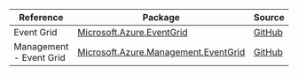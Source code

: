 | Reference | Package | Source |
|---|---|---|
|Event Grid|[Microsoft.Azure.EventGrid](https://www.nuget.org/packages/Microsoft.Azure.EventGrid)|[GitHub](https://github.com/Azure/azure-sdk-for-net)|
|Management - Event Grid|[Microsoft.Azure.Management.EventGrid](https://www.nuget.org/packages/Microsoft.Azure.Management.EventGrid)|[GitHub](https://github.com/Azure/azure-sdk-for-net)|
